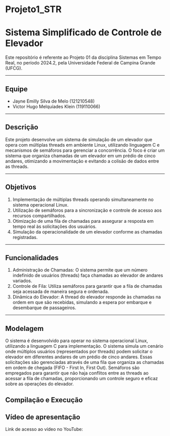 # Projeto1_STR

# Sistema Simplificado de Controle de Elevador

Este repositório é referente ao Projeto 01 da disciplina Sistemas em Tempo Real, no período 2024.2, pela Universidade Federal de Campina Grande (UFCG).

---

## Equipe

- Jayne Emilly Silva de Melo (121210548)
- Victor Hugo Melquíades Klein (119110066)

---

## Descrição

Este projeto desenvolve um sistema de simulação de um elevador que opera com múltiplas threads em ambiente Linux, utilizando linguagem C e mecanismos de semáforos para gerenciar a concorrência. O foco é criar um sistema que organiza chamadas de um elevador em um prédio de cinco andares, otimizando a movimentação e evitando a colisão de dados entre as threads.


---

## Objetivos

1. Implementação de múltiplas threads operando simultaneamente no sistema operacional Linux.
2. Utilização de semáforos para a sincronização e controle de acesso aos recursos compartilhados.
3. Otimização de uma fila de chamadas para assegurar a resposta em tempo real às solicitações dos usuários.
4. Simulação da operacionalidade de um elevador conforme as chamadas registradas.
---

## Funcionalidades


1. Administração de Chamadas: O sistema permite que um número indefinido de usuários (threads) faça chamadas ao elevador de andares variados.
2. Controle de Fila: Utiliza semáforos para garantir que a fila de chamadas seja acessada de maneira segura e ordenada.
3. Dinâmica do Elevador: A thread do elevador responde às chamadas na ordem em que são recebidas, simulando a espera por embarque e desembarque de passageiros.
---

## Modelagem

O sistema é desenvolvido para operar no sistema operacional Linux, utilizando a linguagem C para implementação.
O sistema simula um cenário onde múltiplos usuários (representados por threads) podem solicitar o elevador em diferentes andares de um prédio de cinco andares. Essas solicitações são gerenciadas através de uma fila que organiza as chamadas em ordem de chegada (FIFO - First In, First Out). Semáforos são empregados para garantir que não haja conflitos entre as threads ao acessar a fila de chamadas, proporcionando um controle seguro e eficaz sobre as operações do elevador.

## Compilação e Execução


## Vídeo de apresentação
Link de acesso ao vídeo no YouTube:
